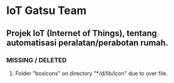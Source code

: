 # IoT Gatsu Team
## Projek IoT (Internet of Things), tentang automatisasi peralatan/perabotan rumah.

### MISSING / DELETED
1. Folder "boxicons" on directory "*/d/lib/icon" due to over file.
